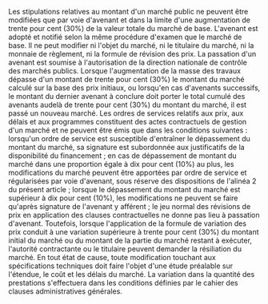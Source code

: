
Les stipulations relatives au montant d'un marché public ne peuvent
être modifiées que par voie d'avenant et dans la limite d'une
augmentation de trente pour cent (30%) de la valeur totale du marché de
base.
L'avenant est adopté et notifié selon la même procédure d'examen que le
marché de base. Il ne peut modifier ni l'objet du marché, ni le
titulaire du marché, ni la monnaie de règlement, ni la formule de
révision des prix.
La passation d'un avenant est soumise à l'autorisation de la direction
nationale de contrôle des marchés publics.
Lorsque l'augmentation de la masse des travaux dépasse d'un montant de
trente pour cent (30%) le montant du marché calculé sur la base des prix
initiaux, ou lorsqu'en cas d'avenants successifs, le montant du
dernier avenant à conclure doit porter le total cumulé des avenants
audelà de trente pour cent (30%) du montant du marché, il est passé un
nouveau marché.
Les ordres de services relatifs aux prix, aux délais et aux programmes
constituent des actes contractuels de gestion d'un marché et ne peuvent
être émis que dans les conditions suivantes :
lorsqu'un ordre de service est susceptible d'entraîner le
dépassement du montant du marché, sa signature est subordonnée aux
justificatifs de la disponibilité du financement ;
en cas de dépassement de montant du marché dans une proportion égale à
dix pour cent (10%) au plus, les modifications du marché peuvent être
apportées par ordre de service et régularisées par voie d'avenant,
sous réserve des dispositions de l'alinéa 2 du présent article ;
lorsque le dépassement du montant du marché est supérieur à dix pour
cent (10%), les modifications ne peuvent se faire qu'après signature
de l'avenant y afférent ;
le jeu normal des révisions de prix en application des clauses
contractuelles ne donne pas lieu à passation d'avenant. Toutefois,
lorsque l'application de la formule de variation des prix conduit à
une variation supérieure à trente pour cent (30%) du montant initial
du marché ou du montant de la partie du marché restant à exécuter,
l'autorité contractante ou le titulaire peuvent demander la
résiliation du marché.
En tout état de cause, toute modification touchant aux spécifications
techniques doit faire l'objet d'une étude préalable sur l'étendue, le
coût et les délais du marché.
La variation dans la quantité des prestations s'effectuera dans les
conditions définies par le cahier des clauses administratives générales.